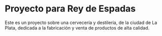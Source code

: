 # Proyecto para Rey de Espadas

Este es un proyecto sobre una cervecería y destilería, de la ciudad de La Plata, dedicada a la fabricación y venta de productos de alta calidad.
